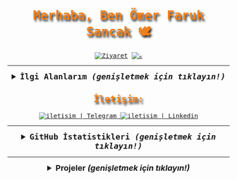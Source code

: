 <samp>
  <h1 align="center" style="color:#EF7F1A; text-shadow: 3px 4px 4px #2B2A29;">Merhaba, Ben Ömer Faruk Sancak 🕊</h1>

  <p align="center">
    <a href="https://github.com/keyiflerolsun"><img src="https://visitor-badge.laobi.icu/badge?page_id=keyiflerolsun&left_text=Ziyaret%C3%A7i%20Say%C4%B1s%C4%B1" alt="Ziyaret"></a>
    <a href="https://KekikAkademi.org/Kahve" target="_blank"><img src="https://img.shields.io/badge/%E2%98%95%EF%B8%8F-Kahve%20Ismarla-ffdd00" title="☕️"></a>
  </p>

---

  <details align="center">
    <summary style="font-weight: bold; font-size: 18px">
      <b>İlgi Alanlarım</b>
      <i>(genişletmek için tıklayın!)</i>
    </summary>
    <br/>
  
  ![Manjaro](https://img.shields.io/badge/manjaro-cD1?style=for-the-badge&logo=manjaro&logoColor=EF7F1A&color=2B2A29)
  ![Python](https://img.shields.io/badge/python-cD1?style=for-the-badge&logo=python&logoColor=EF7F1A&color=2B2A29)
  ![Telegram](https://img.shields.io/badge/Telegram-cD1?style=for-the-badge&logo=telegram&logoColor=EF7F1A&color=2B2A29)
  ![Flask](https://img.shields.io/badge/flask-cD1?style=for-the-badge&logo=flask&logoColor=EF7F1A&color=2B2A29)
  ![Docker](https://img.shields.io/badge/docker-cD1?style=for-the-badge&logo=docker&logoColor=EF7F1A&color=2B2A29)
  ![MongoDB](https://img.shields.io/badge/mongodb-cD1?style=for-the-badge&logo=mongodb&logoColor=EF7F1A&color=2B2A29)
  ![RESTful](https://img.shields.io/badge/restful-cD1?style=for-the-badge&logo=postman&logoColor=EF7F1A&color=2B2A29)
  ![CloudFlare](https://img.shields.io/badge/cloudflare-cD1?style=for-the-badge&logo=cloudflare&logoColor=EF7F1A&color=2B2A29)
  ![Web3](https://img.shields.io/badge/Web3-cD1?style=for-the-badge&logo=web3dotjs&logoColor=EF7F1A&color=2B2A29)
  </details>

  <h2 align="center" style="color:#EF7F1A;text-shadow: 3px 4px 4px #2B2A29"> İletişim: </h2>

  <div align="center">
    <a href="https://t.me/keyiflerolsunDev"            target="_blank">
      <img alt="iletisim | Telegram" src="https://img.shields.io/badge/Telegram-cD1?style=for-the-badge&logo=telegram&logoColor=EF7F1A&color=2B2A29">
    </a>
    <a href="https://tr.linkedin.com/in/keyiflerolsun" target="_blank">
      <img alt="iletisim | Linkedin" src="https://img.shields.io/badge/linkedin-2B2A29.svg?style=for-the-badge&logo=linkedin&logoColor=EF7F1A">
    </a>
  </div>

  ---

  <details align="center">
    <summary style="font-weight: bold; font-size: 18px">
      <b>GitHub İstatistikleri</b>
      <i>(genişletmek için tıklayın!)</i>
    </summary>
    <br/>
  
  <img width="53%" alt="keyiflerolsun'un GitHub İstatistikleri" src="https://github-readme-stats.vercel.app/api?username=keyiflerolsun&show_icons=true&bg_color=2B2A29&icon_color=EF7F1A&text_color=FFF&title_color=EF7F1A&locale=tr"/>
  <img width="44%" alt="keyiflerolsun'un En Çok Kullandığı Diller" src="https://github-readme-stats.vercel.app/api/top-langs/?username=keyiflerolsun&layout=compact&bg_color=2B2A29&text_color=FFF&title_color=EF7F1A&locale=tr"/>

  </details>
</samp>


  ---


<details align="center">
    <summary style="font-weight: bold; font-size: 18px">
        <b>Projeler</b>
        <i>(genişletmek için tıklayın!)</i>
    </summary>

<a href="https://github.com/keyiflerolsun/KekikSpatula" target="_blank"><img height="150px" width="45%" alt="KekikSpatula" src="https://github-readme-stats.vercel.app/api/pin/?username=keyiflerolsun&repo=KekikSpatula&layout=compact&bg_color=2B2A29&text_color=FFF&title_color=EF7F1A&icon_color=EF7F1A&locale=tr"/></a> <a href="https://github.com/keyiflerolsun/pyHES" target="_blank"><img height="150px" width="45%" alt="pyHES" src="https://github-readme-stats.vercel.app/api/pin/?username=keyiflerolsun&repo=pyHES&layout=compact&bg_color=2B2A29&text_color=FFF&title_color=EF7F1A&icon_color=EF7F1A&locale=tr"/></a> <a href="https://github.com/keyiflerolsun/pyTrendyol" target="_blank"><img height="150px" width="45%" alt="pyTrendyol" src="https://github-readme-stats.vercel.app/api/pin/?username=keyiflerolsun&repo=pyTrendyol&layout=compact&bg_color=2B2A29&text_color=FFF&title_color=EF7F1A&icon_color=EF7F1A&locale=tr"/></a> <a href="https://github.com/keyiflerolsun/BTKSorgu" target="_blank"><img height="150px" width="45%" alt="BTKSorgu" src="https://github-readme-stats.vercel.app/api/pin/?username=keyiflerolsun&repo=BTKSorgu&layout=compact&bg_color=2B2A29&text_color=FFF&title_color=EF7F1A&icon_color=EF7F1A&locale=tr"/></a> <a href="https://github.com/keyiflerolsun/A101AktuelRobot" target="_blank"><img height="150px" width="45%" alt="A101AktuelRobot" src="https://github-readme-stats.vercel.app/api/pin/?username=keyiflerolsun&repo=A101AktuelRobot&layout=compact&bg_color=2B2A29&text_color=FFF&title_color=EF7F1A&icon_color=EF7F1A&locale=tr"/></a> <a href="https://github.com/keyiflerolsun/eFatura" target="_blank"><img height="150px" width="45%" alt="eFatura" src="https://github-readme-stats.vercel.app/api/pin/?username=keyiflerolsun&repo=eFatura&layout=compact&bg_color=2B2A29&text_color=FFF&title_color=EF7F1A&icon_color=EF7F1A&locale=tr"/></a> <a href="https://github.com/keyiflerolsun/InstantVeriAyiklayici" target="_blank"><img height="150px" width="45%" alt="InstantVeriAyiklayici" src="https://github-readme-stats.vercel.app/api/pin/?username=keyiflerolsun&repo=InstantVeriAyiklayici&layout=compact&bg_color=2B2A29&text_color=FFF&title_color=EF7F1A&icon_color=EF7F1A&locale=tr"/></a> <a href="https://github.com/keyiflerolsun/CentOS_Proxi" target="_blank"><img height="150px" width="45%" alt="CentOS_Proxi" src="https://github-readme-stats.vercel.app/api/pin/?username=keyiflerolsun&repo=CentOS_Proxi&layout=compact&bg_color=2B2A29&text_color=FFF&title_color=EF7F1A&icon_color=EF7F1A&locale=tr"/></a> <a href="https://github.com/keyiflerolsun/Risk-Yasak_Haritasi" target="_blank"><img height="150px" width="45%" alt="Risk-Yasak_Haritasi" src="https://github-readme-stats.vercel.app/api/pin/?username=keyiflerolsun&repo=Risk-Yasak_Haritasi&layout=compact&bg_color=2B2A29&text_color=FFF&title_color=EF7F1A&icon_color=EF7F1A&locale=tr"/></a> <a href="https://github.com/keyiflerolsun/SpotiTelegram" target="_blank"><img height="150px" width="45%" alt="SpotiTelegram" src="https://github-readme-stats.vercel.app/api/pin/?username=keyiflerolsun&repo=SpotiTelegram&layout=compact&bg_color=2B2A29&text_color=FFF&title_color=EF7F1A&icon_color=EF7F1A&locale=tr"/></a> <a href="https://github.com/keyiflerolsun/KekikSuser" target="_blank"><img height="150px" width="45%" alt="KekikSuser" src="https://github-readme-stats.vercel.app/api/pin/?username=keyiflerolsun&repo=KekikSuser&layout=compact&bg_color=2B2A29&text_color=FFF&title_color=EF7F1A&icon_color=EF7F1A&locale=tr"/></a> <a href="https://github.com/keyiflerolsun/.dotfiles" target="_blank"><img height="150px" width="45%" alt=".dotfiles" src="https://github-readme-stats.vercel.app/api/pin/?username=keyiflerolsun&repo=.dotfiles&layout=compact&bg_color=2B2A29&text_color=FFF&title_color=EF7F1A&icon_color=EF7F1A&locale=tr"/></a> <a href="https://github.com/keyiflerolsun/TRSehirler" target="_blank"><img height="150px" width="45%" alt="TRSehirler" src="https://github-readme-stats.vercel.app/api/pin/?username=keyiflerolsun&repo=TRSehirler&layout=compact&bg_color=2B2A29&text_color=FFF&title_color=EF7F1A&icon_color=EF7F1A&locale=tr"/></a> <a href="https://github.com/keyiflerolsun/KolektifAPI" target="_blank"><img height="150px" width="45%" alt="KolektifAPI" src="https://github-readme-stats.vercel.app/api/pin/?username=keyiflerolsun&repo=KolektifAPI&layout=compact&bg_color=2B2A29&text_color=FFF&title_color=EF7F1A&icon_color=EF7F1A&locale=tr"/></a> <a href="https://github.com/keyiflerolsun/keyifTk" target="_blank"><img height="150px" width="45%" alt="keyifTk" src="https://github-readme-stats.vercel.app/api/pin/?username=keyiflerolsun&repo=keyifTk&layout=compact&bg_color=2B2A29&text_color=FFF&title_color=EF7F1A&icon_color=EF7F1A&locale=tr"/></a> <a href="https://github.com/keyiflerolsun/IstihdamProje" target="_blank"><img height="150px" width="45%" alt="IstihdamProje" src="https://github-readme-stats.vercel.app/api/pin/?username=keyiflerolsun&repo=IstihdamProje&layout=compact&bg_color=2B2A29&text_color=FFF&title_color=EF7F1A&icon_color=EF7F1A&locale=tr"/></a> <a href="https://github.com/keyiflerolsun/Kekik" target="_blank"><img height="150px" width="45%" alt="Kekik" src="https://github-readme-stats.vercel.app/api/pin/?username=keyiflerolsun&repo=Kekik&layout=compact&bg_color=2B2A29&text_color=FFF&title_color=EF7F1A&icon_color=EF7F1A&locale=tr"/></a> <a href="https://github.com/keyiflerolsun/docker-compose_Yenir_Mi" target="_blank"><img height="150px" width="45%" alt="docker-compose_Yenir_Mi" src="https://github-readme-stats.vercel.app/api/pin/?username=keyiflerolsun&repo=docker-compose_Yenir_Mi&layout=compact&bg_color=2B2A29&text_color=FFF&title_color=EF7F1A&icon_color=EF7F1A&locale=tr"/></a> <a href="https://github.com/keyiflerolsun/CocukJarvis" target="_blank"><img height="150px" width="45%" alt="CocukJarvis" src="https://github-readme-stats.vercel.app/api/pin/?username=keyiflerolsun&repo=CocukJarvis&layout=compact&bg_color=2B2A29&text_color=FFF&title_color=EF7F1A&icon_color=EF7F1A&locale=tr"/></a> <a href="https://github.com/keyiflerolsun/IPTV_YenirMi" target="_blank"><img height="150px" width="45%" alt="IPTV_YenirMi" src="https://github-readme-stats.vercel.app/api/pin/?username=keyiflerolsun&repo=IPTV_YenirMi&layout=compact&bg_color=2B2A29&text_color=FFF&title_color=EF7F1A&icon_color=EF7F1A&locale=tr"/></a> <a href="https://github.com/keyiflerolsun/SpotifyTakipci" target="_blank"><img height="150px" width="45%" alt="SpotifyTakipci" src="https://github-readme-stats.vercel.app/api/pin/?username=keyiflerolsun&repo=SpotifyTakipci&layout=compact&bg_color=2B2A29&text_color=FFF&title_color=EF7F1A&icon_color=EF7F1A&locale=tr"/></a> <a href="https://github.com/keyiflerolsun/Telegram-Telefon-Ayiklayici" target="_blank"><img height="150px" width="45%" alt="Telegram-Telefon-Ayiklayici" src="https://github-readme-stats.vercel.app/api/pin/?username=keyiflerolsun&repo=Telegram-Telefon-Ayiklayici&layout=compact&bg_color=2B2A29&text_color=FFF&title_color=EF7F1A&icon_color=EF7F1A&locale=tr"/></a> <a href="https://github.com/keyiflerolsun/eArsivPortal" target="_blank"><img height="150px" width="45%" alt="eArsivPortal" src="https://github-readme-stats.vercel.app/api/pin/?username=keyiflerolsun&repo=eArsivPortal&layout=compact&bg_color=2B2A29&text_color=FFF&title_color=EF7F1A&icon_color=EF7F1A&locale=tr"/></a> <a href="https://github.com/keyiflerolsun/ntvHaber" target="_blank"><img height="150px" width="45%" alt="ntvHaber" src="https://github-readme-stats.vercel.app/api/pin/?username=keyiflerolsun&repo=ntvHaber&layout=compact&bg_color=2B2A29&text_color=FFF&title_color=EF7F1A&icon_color=EF7F1A&locale=tr"/></a> <a href="https://github.com/keyiflerolsun/KeeneticPy" target="_blank"><img height="150px" width="45%" alt="KeeneticPy" src="https://github-readme-stats.vercel.app/api/pin/?username=keyiflerolsun&repo=KeeneticPy&layout=compact&bg_color=2B2A29&text_color=FFF&title_color=EF7F1A&icon_color=EF7F1A&locale=tr"/></a> <a href="https://github.com/keyiflerolsun/KekikHava" target="_blank"><img height="150px" width="45%" alt="KekikHava" src="https://github-readme-stats.vercel.app/api/pin/?username=keyiflerolsun&repo=KekikHava&layout=compact&bg_color=2B2A29&text_color=FFF&title_color=EF7F1A&icon_color=EF7F1A&locale=tr"/></a> <a href="https://github.com/keyiflerolsun/InstaRehber" target="_blank"><img height="150px" width="45%" alt="InstaRehber" src="https://github-readme-stats.vercel.app/api/pin/?username=keyiflerolsun&repo=InstaRehber&layout=compact&bg_color=2B2A29&text_color=FFF&title_color=EF7F1A&icon_color=EF7F1A&locale=tr"/></a> <a href="https://github.com/keyiflerolsun/PlusAPI" target="_blank"><img height="150px" width="45%" alt="PlusAPI" src="https://github-readme-stats.vercel.app/api/pin/?username=keyiflerolsun&repo=PlusAPI&layout=compact&bg_color=2B2A29&text_color=FFF&title_color=EF7F1A&icon_color=EF7F1A&locale=tr"/></a> <a href="https://github.com/keyiflerolsun/pySistemEkrani" target="_blank"><img height="150px" width="45%" alt="pySistemEkrani" src="https://github-readme-stats.vercel.app/api/pin/?username=keyiflerolsun&repo=pySistemEkrani&layout=compact&bg_color=2B2A29&text_color=FFF&title_color=EF7F1A&icon_color=EF7F1A&locale=tr"/></a> 

[![Otomatik Profil Güncelleyici](https://github.com/keyiflerolsun/keyiflerolsun/actions/workflows/keyiflerolsun.yml/badge.svg)](https://github.com/keyiflerolsun/keyiflerolsun/actions/workflows/keyiflerolsun.yml)



Son Güncelleme: 23-06-2023 03:24:49
</details>